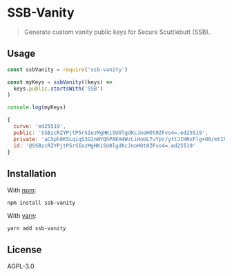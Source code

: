 # SSB-Vanity

> Generate custom vanity public keys for Secure Scuttlebutt (SSB).

## Usage

```javascript
const ssbVanity = require('ssb-vanity')

const myKeys = ssbVanity((keys) =>
  keys.public.startsWith('SSB')
)

console.log(myKeys)
```

```javascript
{
  curve: 'ed25519',
  public: 'SSBzcRZYPjtP5rSIezMgHKiSU0lgdKcJnoHOt0ZFvo4=.ed25519',
  private: 'aCXph8K5LqiqS3G2nWYQhPAEH4WzLiHoUL7uYpr/yttJIHNxFlg+O0/mtIh7MyAcqJJTSWB0pwmegc63RkW+jg==.ed25519',
  id: '@SSBzcRZYPjtP5rSIezMgHKiSU0lgdKcJnoHOt0ZFvo4=.ed25519'
}
```

## Installation

With [npm](https://npmjs.org/):

```shell
npm install ssb-vanity
```

With [yarn](https://yarnpkg.com/en/):

```shell
yarn add ssb-vanity
```

## License

AGPL-3.0

